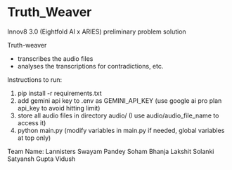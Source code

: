 # Truth_Weaver

Innov8 3.0 (Eightfold AI x ARIES) preliminary problem solution

Truth-weaver

- transcribes the audio files
- analyses the transcriptions for contradictions, etc.

Instructions to run:

1. pip install -r requirements.txt
2. add gemini api key to .env as GEMINI_API_KEY (use google ai pro plan api_key to avoid hitting limit)
3. store all audio files in directory audio/ (I use audio/audio_file_name to access it)
4. python main.py (modify variables in main.py if needed, global variables at top only)

Team Name: Lannisters
Swayam Pandey
Soham Bhanja
Lakshit Solanki
Satyansh Gupta
Vidush
